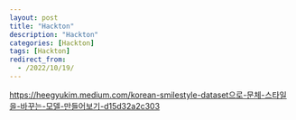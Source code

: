 ```yaml
---
layout: post
title: "Hackton"
description: "Hackton"
categories: [Hackton]
tags: [Hackton]
redirect_from:
  - /2022/10/19/
---
```




https://heegyukim.medium.com/korean-smilestyle-dataset으로-문체-스타일을-바꾸는-모델-만들어보기-d15d32a2c303
